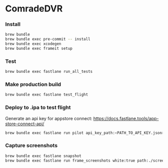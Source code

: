 # ComradeDVR

### Install

```bash
brew bundle
brew bundle exec pre-commit -- install
brew bundle exec xcodegen
brew bundle exec frameit setup
```

### Test

```bash
brew bundle exec fastlane run_all_tests
```

### Make production build

```bash
brew bundle exec fastlane test_flight
```

### Deploy to .ipa to test flight

Generate an api key for appstore connect: https://docs.fastlane.tools/app-store-connect-api/

```bash
brew bundle exec fastlane run pilot api_key_path:<PATH_TO_API_KEY.json>
```

### Capture screenshots

```bash
brew bundle exec fastlane snapshot
brew bundle exec fastlane run frame_screenshots white:true path:./screenshots
```

